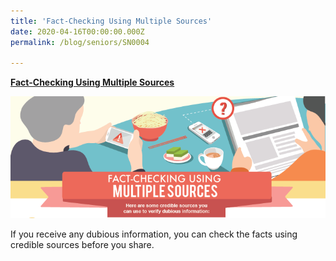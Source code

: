 ```yaml
---
title: 'Fact-Checking Using Multiple Sources'
date: 2020-04-16T00:00:00.000Z
permalink: /blog/seniors/SN0004

---
```



[**Fact-Checking Using Multiple Sources**](/infographic/Multiple-Sources-English_revised.pdf)

![Fact checking using multiple sources](../../../images/Multiple-Sources-Header.png)

If you receive any dubious information, you can check the facts using credible sources before you share.

